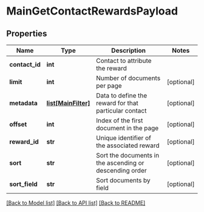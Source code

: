 # MainGetContactRewardsPayload

## Properties
Name | Type | Description | Notes
------------ | ------------- | ------------- | -------------
**contact_id** | **int** | Contact to attribute the reward | 
**limit** | **int** | Number of documents per page | [optional] 
**metadata** | [**list[MainFilter]**](MainFilter.md) | Data to define the reward for that particular contact | [optional] 
**offset** | **int** | Index of the first document in the page | [optional] 
**reward_id** | **str** | Unique identifier of the associated reward | [optional] 
**sort** | **str** | Sort the documents in the ascending or descending order | [optional] 
**sort_field** | **str** | Sort documents by field | [optional] 

[[Back to Model list]](../README.md#documentation-for-models) [[Back to API list]](../README.md#documentation-for-api-endpoints) [[Back to README]](../README.md)


